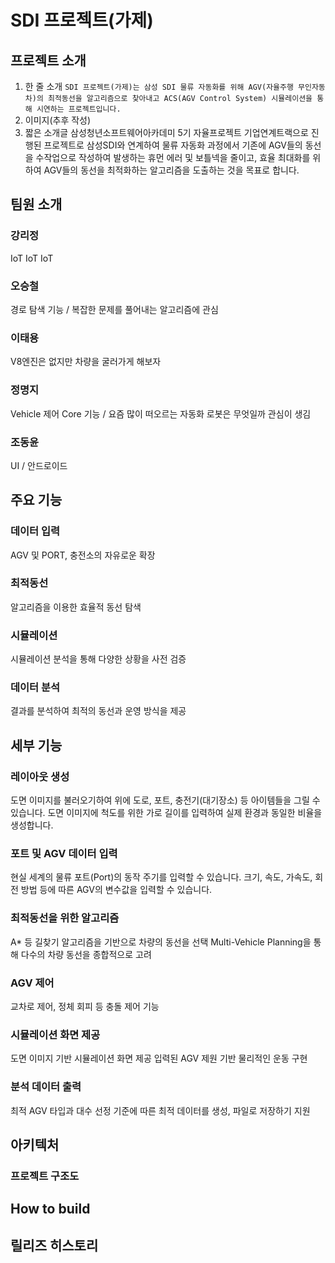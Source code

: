 
# SDI 프로젝트(가제)

## 프로젝트 소개
1. 한 줄 소개
`SDI 프로젝트(가제)는 삼성 SDI 물류 자동화를 위해 AGV(자율주행 무인자동차)의 최적동선을 알고리즘으로 찾아내고 ACS(AGV Control System) 시뮬레이션을 통해 시연하는 프로젝트입니다. `
2. 이미지(추후 작성)
3. 짧은 소개글
삼성청년소프트웨어아카데미 5기 자율프로젝트 기업연계트랙으로 진행된 프로젝트로 삼성SDI와 연계하여 물류 자동화 과정에서 기존에 AGV들의 동선을 수작업으로 작성하여 발생하는 휴먼 에러 및 보틀넥을 줄이고, 효율 최대화를 위하여 AGV들의 동선을 최적화하는 알고리즘을 도출하는 것을 목표로 합니다. 
  
## 팀원 소개

### 강리정
IoT IoT IoT
### 오승철
경로 탐색 기능 / 복잡한 문제를 풀어내는 알고리즘에 관심
### 이태용
V8엔진은 없지만 차량을 굴러가게 해보자
### 정명지
Vehicle 제어 Core 기능 / 요즘 많이 떠오르는 자동화 로봇은 무엇일까 관심이 생김
### 조동윤
UI / 안드로이드


## 주요 기능

### 데이터 입력
AGV 및 PORT, 충전소의 자유로운 확장
### 최적동선
알고리즘을 이용한 효율적 동선 탐색
### 시뮬레이션
시뮬레이션 분석을 통해 다양한 상황을 사전 검증
### 데이터 분석
결과를 분석하여 최적의 동선과 운영 방식을 제공


## 세부 기능

### 레이아웃 생성
도면 이미지를 불러오기하여 위에 도로, 포트, 충전기(대기장소) 등 아이템들을 그릴 수 있습니다.
도면 이미지에 척도를 위한 가로 길이를 입력하여 실제 환경과 동일한 비율을 생성합니다.

### 포트 및 AGV 데이터 입력
현실 세계의 물류 포트(Port)의 동작 주기를 입력할 수 있습니다.
크기, 속도, 가속도, 회전 방법 등에 따른 AGV의 변수값을 입력할 수 있습니다.
### 최적동선을 위한 알고리즘
A* 등 길찾기 알고리즘을 기반으로 차량의 동선을 선택
Multi-Vehicle Planning을 통해 다수의 차량 동선을 종합적으로 고려
### AGV 제어
교차로 제어, 정체 회피 등 충돌 제어 기능

### 시뮬레이션 화면 제공
도면 이미지 기반 시뮬레이션 화면 제공
입력된 AGV 제원 기반 물리적인 운동 구현
### 분석 데이터 출력
최적 AGV 타입과 대수 선정
기준에 따른 최적 데이터를 생성, 파일로 저장하기 지원



## 아키텍처

### 프로젝트 구조도

## How to build
## 릴리즈 히스토리